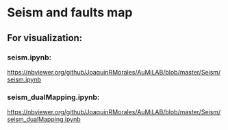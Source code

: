 
# Seism and faults map

## For visualization:

### seism.ipynb:
https://nbviewer.org/github/JoaquinRMorales/AuMiLAB/blob/master/Seism/seism.ipynb


### seism_dualMapping.ipynb:
https://nbviewer.org/github/JoaquinRMorales/AuMiLAB/blob/master/Seism/seism_dualMapping.ipynb

